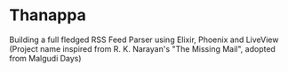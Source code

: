 # Thanappa
Building a full fledged RSS Feed Parser using Elixir, Phoenix and LiveView (Project name inspired from R. K. Narayan's "The Missing Mail", adopted from Malgudi Days)
